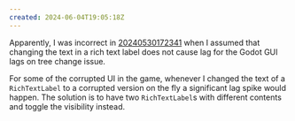 ```yaml
---
created: 2024-06-04T19:05:18Z
---
```


Apparently, I was incorrect in [20240530172341](20240530172341.md) when I assumed that changing the text in a rich text label does not cause lag for the Godot GUI lags on tree change issue.

For some of the corrupted UI in the game, whenever I changed the text of a `RichTextLabel` to a corrupted version on the fly a significant lag spike would happen. The solution is to have two `RichTextLabel`s with different contents and toggle the visibility instead.
